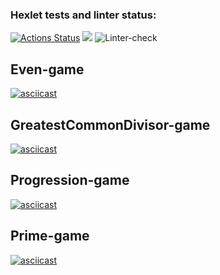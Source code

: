 ### Hexlet tests and linter status:

[![Actions Status](https://github.com/agapovk/frontend-project-lvl1/workflows/hexlet-check/badge.svg)](https://github.com/agapovk/frontend-project-lvl1/actions)
<a href="https://codeclimate.com/github/codeclimate/codeclimate/maintainability"><img src="https://api.codeclimate.com/v1/badges/a99a88d28ad37a79dbf6/maintainability" /></a>
![Linter-check](https://github.com/agapovk/frontend-project-lvl1/actions/workflows/linter-check.yml/badge.svg)

## Even-game

[![asciicast](https://asciinema.org/a/zEQNu6elHXVEkPI4Cp4BwLNEn.svg)](https://asciinema.org/a/zEQNu6elHXVEkPI4Cp4BwLNEn)

## GreatestCommonDivisor-game

[![asciicast](https://asciinema.org/a/PUzUDR9AzW5qxhBfgI5PQjvd6.svg)](https://asciinema.org/a/PUzUDR9AzW5qxhBfgI5PQjvd6)

## Progression-game

[![asciicast](https://asciinema.org/a/n17akDOlPStAOBflSAs4gRysd.svg)](https://asciinema.org/a/n17akDOlPStAOBflSAs4gRysd)

## Prime-game

[![asciicast](https://asciinema.org/a/aWJzDimkbeE4AXVm8gX2lxnvm.svg)](https://asciinema.org/a/aWJzDimkbeE4AXVm8gX2lxnvm)
